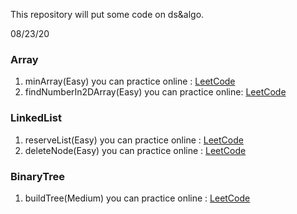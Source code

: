 This repository will put some code on ds&algo.

08/23/20
### Array
1. minArray(Easy)  you can practice online : [LeetCode](https://leetcode-cn.com/problems/xuan-zhuan-shu-zu-de-zui-xiao-shu-zi-lcof/)
2. findNumberIn2DArray(Easy) you can practice online: [LeetCode](https://leetcode-cn.com/problems/search-a-2d-matrix-ii/)

### LinkedList
1. reserveList(Easy) you can practice online : [LeetCode](https://leetcode-cn.com/problems/fan-zhuan-lian-biao-lcof/)
2. deleteNode(Easy) you can practice online : [LeetCode](https://leetcode-cn.com/problems/shan-chu-lian-biao-de-jie-dian-lcof/)

### BinaryTree
1. buildTree(Medium) you can practice online : [LeetCode](https://leetcode-cn.com/problems/zhong-jian-er-cha-shu-lcof/)